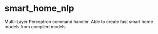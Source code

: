 # smart_home_nlp
Multi-Layer Perceptron command handler. Able to create fast smart home models from compiled models.
